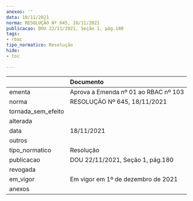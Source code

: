 ```yaml
---
anexos: ''
data: 18/11/2021
norma: RESOLUÇÃO Nº 645, 18/11/2021
publicacao: DOU 22/11/2021, Seção 1, pág.180
tags:
- rbac
tipo_normatico: Resolução
hide: 
- toc 
 
---
```


|                    | Documento                            |
|:-------------------|:-------------------------------------|
| ementa             | Aprova a Emenda nº 01 ao RBAC nº 103 |
| norma              | RESOLUÇÃO Nº 645, 18/11/2021         |
| tornada_sem_efeito |                                      |
| alterada           |                                      |
| data               | 18/11/2021                           |
| outros             |                                      |
| tipo_normatico     | Resolução                            |
| publicacao         | DOU 22/11/2021, Seção 1, pág.180     |
| revogada           |                                      |
| em_vigor           | Em vigor em 1º de dezembro de 2021   |
| anexos             |                                      |